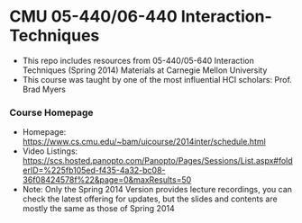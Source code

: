 # CMU 05-440/06-440 Interaction-Techniques
- This repo includes resources from 05-440/05-640 Interaction Techniques (Spring 2014) Materials at Carnegie Mellon University
- This course was taught by one of the most influential HCI scholars: Prof. Brad Myers

### Course Homepage
- Homepage: https://www.cs.cmu.edu/~bam/uicourse/2014inter/schedule.html
- Video Listings: https://scs.hosted.panopto.com/Panopto/Pages/Sessions/List.aspx#folderID=%225fb105ed-f435-4a32-bc08-36f08424578f%22&page=0&maxResults=50
- Note: Only the Spring 2014 Version provides lecture recordings, you can check the latest offering for updates, but the slides and contents are mostly the same as those of Spring 2014
